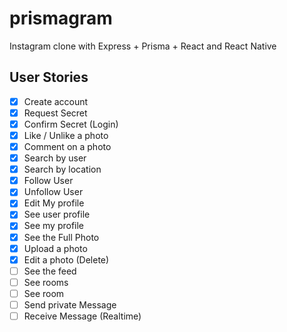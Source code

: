# prismagram
Instagram clone with Express + Prisma + React and React Native


## User Stories

- [x] Create account
- [x] Request Secret
- [x] Confirm Secret (Login)
- [x] Like / Unlike a photo
- [x] Comment on a photo
- [x] Search by user
- [x] Search by location
- [x] Follow User
- [x] Unfollow User
- [x] Edit My profile
- [x] See user profile
- [x] See my profile
- [x] See the Full Photo
- [x] Upload a photo
- [x] Edit a photo (Delete)
- [ ] See the feed
- [ ] See rooms
- [ ] See room
- [ ] Send private Message
- [ ] Receive Message (Realtime)